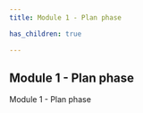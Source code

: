 ```yaml
---
title: Module 1 - Plan phase

has_children: true

---
```


## Module 1 - Plan phase

Module 1 - Plan phase